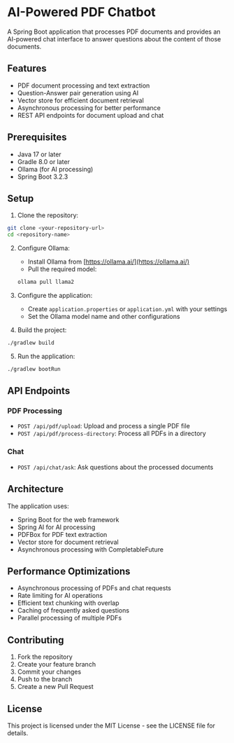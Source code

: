 # AI-Powered PDF Chatbot

A Spring Boot application that processes PDF documents and provides an AI-powered chat interface to answer questions about the content of those documents.

## Features

- PDF document processing and text extraction
- Question-Answer pair generation using AI
- Vector store for efficient document retrieval
- Asynchronous processing for better performance
- REST API endpoints for document upload and chat

## Prerequisites

- Java 17 or later
- Gradle 8.0 or later
- Ollama (for AI processing)
- Spring Boot 3.2.3

## Setup

1. Clone the repository:
```bash
git clone <your-repository-url>
cd <repository-name>
```

2. Configure Ollama:
   - Install Ollama from [https://ollama.ai/](https://ollama.ai/)
   - Pull the required model:
   ```bash
   ollama pull llama2
   ```

3. Configure the application:
   - Create `application.properties` or `application.yml` with your settings
   - Set the Ollama model name and other configurations

4. Build the project:
```bash
./gradlew build
```

5. Run the application:
```bash
./gradlew bootRun
```

## API Endpoints

### PDF Processing
- `POST /api/pdf/upload`: Upload and process a single PDF file
- `POST /api/pdf/process-directory`: Process all PDFs in a directory

### Chat
- `POST /api/chat/ask`: Ask questions about the processed documents

## Architecture

The application uses:
- Spring Boot for the web framework
- Spring AI for AI processing
- PDFBox for PDF text extraction
- Vector store for document retrieval
- Asynchronous processing with CompletableFuture

## Performance Optimizations

- Asynchronous processing of PDFs and chat requests
- Rate limiting for AI operations
- Efficient text chunking with overlap
- Caching of frequently asked questions
- Parallel processing of multiple PDFs

## Contributing

1. Fork the repository
2. Create your feature branch
3. Commit your changes
4. Push to the branch
5. Create a new Pull Request

## License

This project is licensed under the MIT License - see the LICENSE file for details. 